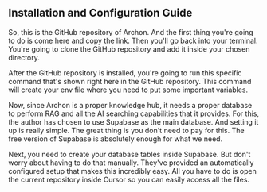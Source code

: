## Installation and Configuration Guide

So, this is the GitHub repository of Archon. And the first thing you're going to do is come here and copy the link. Then you'll go back into your terminal. You're going to clone the GitHub repository and add it inside your chosen directory.

After the GitHub repository is installed, you're going to run this specific command that's shown right here in the GitHub repository. This command will create your env file where you need to put some important variables.

Now, since Archon is a proper knowledge hub, it needs a proper database to perform RAG and all the AI searching capabilities that it provides. For this, the author has chosen to use Supabase as the main database. And setting it up is really simple. The great thing is you don't need to pay for this. The free version of Supabase is absolutely enough for what we need.

Next, you need to create your database tables inside Supabase. But don't worry about having to do that manually. They've provided an automatically configured setup that makes this incredibly easy. All you have to do is open the current repository inside Cursor so you can easily access all the files.